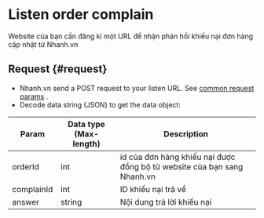 # Listen order complain

Website của bạn cần đăng kí một URL để nhận phản hồi khiếu nại đơn hàng cập nhật từ Nhanh.vn

## Request {#request}

* Nhanh.vn send a POST request to your listen URL. See
  [common request params](https://developers.nhanh.vn/api.html#request)
  .
* Decode data string \(JSON\) to get the data object:

Param	| Data type (Max-length)|Description
----|---- |----
orderId|int|id của đơn hàng khiếu nại được đồng bộ từ website của bạn sang Nhanh.vn
complainId| int | ID khiếu nại trả về
answer | string | Nội dung trả lời khiếu nại







